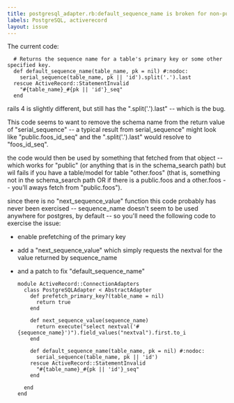 ```yaml
---
title: postgresql_adapter.rb:default_sequence_name is broken for non-public schemas
labels: PostgreSQL, activerecord
layout: issue
---
```


The current code:

```
  # Returns the sequence name for a table's primary key or some other specified key.
  def default_sequence_name(table_name, pk = nil) #:nodoc:
    serial_sequence(table_name, pk || 'id').split('.').last
  rescue ActiveRecord::StatementInvalid
    "#{table_name}_#{pk || 'id'}_seq"
  end
```

rails 4 is slightly different, but still has the ".split('.').last" -- which is the bug.

This code seems to want to remove the schema name from the return value of "serial_sequence" -- a typical result from serial_sequence" might look like "public.foos_id_seq"  and the ".split('.').last" would resolve to "foos_id_seq".

the code would then be used by something that fetched from that object -- which works for "public" (or anything that is in the schema_search path) but wil fails if you have a table/model for table "other.foos" (that is, something not in the schema_search path OR if there is a public.foos and a other.foos -- you'll aways fetch from "public.foos").

since there is no "next_sequence_value" function this code probably has never been exercised -- sequence_name doesn't seem to be used anywhere for postgres, by default -- so you'll need the following code to exercise the issue:
- enable prefetching of the primary key
- add a "next_sequence_value" which simply requests the nextval for the value returned by sequence_name
- and a patch to fix "default_sequence_name"
  
  ```
  module ActiveRecord::ConnectionAdapters
    class PostgreSQLAdapter < AbstractAdapter
      def prefetch_primary_key?(table_name = nil)
        return true
      end
  
      def next_sequence_value(sequence_name)
        return execute("select nextval('#{sequence_name}')").field_values("nextval").first.to_i
      end
  
      def default_sequence_name(table_name, pk = nil) #:nodoc:
        serial_sequence(table_name, pk || 'id')
      rescue ActiveRecord::StatementInvalid
        "#{table_name}_#{pk || 'id'}_seq"
      end
  
    end
  end
  ```

